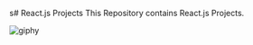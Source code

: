 s# React.js Projects
This Repository contains React.js Projects.

![giphy](https://github.com/Rupali1407/React.js-Projects/assets/123893797/83cf590f-7bb8-42c0-a48a-8cb042a90b28)
